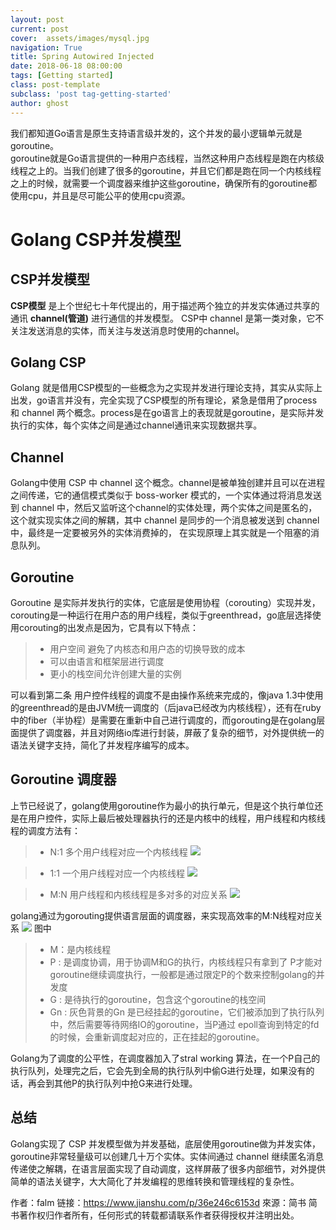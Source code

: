 ```yaml
---
layout: post
current: post
cover:  assets/images/mysql.jpg
navigation: True
title: Spring Autowired Injected
date: 2018-06-18 08:00:00
tags: [Getting started]
class: post-template
subclass: 'post tag-getting-started'
author: ghost
---
```


我们都知道Go语言是原生支持语言级并发的，这个并发的最小逻辑单元就是goroutine。  
goroutine就是Go语言提供的一种用户态线程，当然这种用户态线程是跑在内核级线程之上的。当我们创建了很多的goroutine，并且它们都是跑在同一个内核线程之上的时候，就需要一个调度器来维护这些goroutine，确保所有的goroutine都使用cpu，并且是尽可能公平的使用cpu资源。


# Golang CSP并发模型
## CSP并发模型
**CSP模型** 是上个世纪七十年代提出的，用于描述两个独立的并发实体通过共享的通讯 **channel(管道)** 进行通信的并发模型。 CSP中 channel 是第一类对象，它不关注发送消息的实体，而关注与发送消息时使用的channel。

## Golang CSP
Golang 就是借用CSP模型的一些概念为之实现并发进行理论支持，其实从实际上出发，go语言并没有，完全实现了CSP模型的所有理论，紧急是借用了process 和 channel 两个概念。process是在go语言上的表现就是goroutine，是实际并发执行的实体，每个实体之间是通过channel通讯来实现数据共享。

## Channel
Golang中使用 CSP 中 channel 这个概念。channel是被单独创建并且可以在进程之间传递，它的通信模式类似于 boss-worker 模式的，一个实体通过将消息发送到 channel 中，然后又监听这个channel的实体处理，两个实体之间是匿名的，这个就实现实体之间的解耦，其中 channel 是同步的一个消息被发送到 channel 中，最终是一定要被另外的实体消费掉的， 在实现原理上其实就是一个阻塞的消息队列。

## Goroutine
Goroutine 是实际并发执行的实体，它底层是使用协程（corouting）实现并发，corouting是一种运行在用户态的用户线程，类似于greenthread，go底层选择使用corouting的出发点是因为，它具有以下特点：
> * 用户空间  避免了内核态和用户态的切换导致的成本
> * 可以由语言和框架层进行调度
> * 更小的栈空间允许创建大量的实例

可以看到第二条 用户控件线程的调度不是由操作系统来完成的，像java 1.3中使用的greenthread的是由JVM统一调度的（后java已经改为内核线程），还有在ruby中的fiber（半协程）是需要在重新中自己进行调度的，而gorouting是在golang层面提供了调度器，并且对网络io库进行封装，屏蔽了复杂的细节，对外提供统一的语法关键字支持，简化了并发程序编写的成本。

## Goroutine 调度器
上节已经说了，golang使用goroutine作为最小的执行单元，但是这个执行单位还是在用户控件，实际上最后被处理器执行的还是内核中的线程，用户线程和内核线程的调度方法有：
> * N:1 多个用户线程对应一个内核线程
![](https://upload-images.jianshu.io/upload_images/1767848-74527aa4fded6d36.gif?imageMogr2/auto-orient/strip%7CimageView2/2/w/262)

> * 1:1 一个用户线程对应一个内核线程
![](https://docs.oracle.com/cd/E19455-01/806-3461/images/nancb7.eps.gif)

> * M:N 用户线程和内核线程是多对多的对应关系
![](https://upload-images.jianshu.io/upload_images/1767848-9c4b06362907280d.png?imageMogr2/auto-orient/strip%7CimageView2/2/w/350)

golang通过为gorouting提供语言层面的调度器，来实现高效率的M:N线程对应关系
![](https://upload-images.jianshu.io/upload_images/1767848-fc23b15dc52e407f.jpg?imageMogr2/auto-orient/strip%7CimageView2/2/w/307)
图中
> * M：是内核线程
> * P : 是调度协调，用于协调M和G的执行，内核线程只有拿到了 P才能对goroutine继续调度执行，一般都是通过限定P的个数来控制golang的并发度
> * G : 是待执行的goroutine，包含这个goroutine的栈空间
> * Gn : 灰色背景的Gn 是已经挂起的goroutine，它们被添加到了执行队列中，然后需要等待网络IO的goroutine，当P通过 epoll查询到特定的fd的时候，会重新调度起对应的，正在挂起的goroutine。

Golang为了调度的公平性，在调度器加入了stral working 算法，在一个P自己的执行队列，处理完之后，它会先到全局的执行队列中偷G进行处理，如果没有的话，再会到其他P的执行队列中抢G来进行处理。

## 总结
Golang实现了 CSP 并发模型做为并发基础，底层使用goroutine做为并发实体，goroutine非常轻量级可以创建几十万个实体。实体间通过 channel 继续匿名消息传递使之解耦，在语言层面实现了自动调度，这样屏蔽了很多内部细节，对外提供简单的语法关键字，大大简化了并发编程的思维转换和管理线程的复杂性。

作者：falm
链接：https://www.jianshu.com/p/36e246c6153d
來源：简书
简书著作权归作者所有，任何形式的转载都请联系作者获得授权并注明出处。
